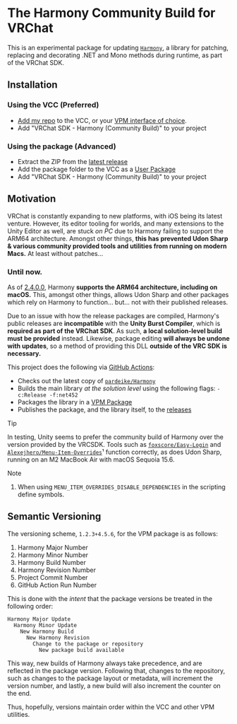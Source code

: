 # The Harmony Community Build for VRChat
This is an experimental package for updating [`Harmony`](https://github.com/pardeike/Harmony), a library for patching, replacing and decorating .NET and Mono methods during runtime, as part of the VRChat SDK.

## Installation
### Using the VCC (Preferred)
  - [Add my repo](https://misutaaasriel.github.io/Dreemurrs-Repository/) to the VCC, or your [VPM interface of choice](https://vrc-get.anatawa12.com/alcom/).
  - Add "VRChat SDK - Harmony (Community Build)" to your project
### Using the package (Advanced)
  - Extract the ZIP from the [latest release](../../releases/latest)
  - Add the package folder to the VCC as a [User Package](https://vcc.docs.vrchat.com/vpm/packages/#user-packages)
  - Add "VRChat SDK - Harmony (Community Build)" to your project

## Motivation
VRChat is constantly expanding to new platforms, with iOS being its latest venture. However, its editor tooling for worlds, and many extensions to the Unity Editor as well, are stuck *on PC* due to Harmony failing to support the ARM64 architecture. Amongst other things, **this has prevented Udon Sharp & various community provided tools and utilities from running on modern Macs.** At least without patches...

### Until now.
As of [2.4.0.0](https://github.com/pardeike/Harmony/releases/tag/v2.4.0.0), Harmony **supports the ARM64 architecture, including on macOS.** This, amongst other things, allows Udon Sharp and other packages which rely on Harmony to function... but... not with their published releases.

Due to an issue with how the release packages are compiled, Harmony's public releases are **incompatible** with the **Unity Burst Compiler**, which is **required as part of the VRChat SDK**. As such, **a local solution-level build must be provided** instead. Likewise, package editing **will always be undone with updates**, so a method of providing this DLL **outside of the VRC SDK is necessary.**

This project does the following via [GitHub Actions](https://github.com/MisutaaAsriel/VRCHarmony/actions):
- Checks out the latest copy of [`pardeike/Harmony`](https://github.com/pardeike/Harmony)
- Builds the main library *at the solution level* using the following flags: `-c:Release -f:net452`
- Packages the library in a [VPM Package](https://vcc.docs.vrchat.com/vpm/packages/#community-packages)
- Publishes the package, and the library itself, to the [releases](../../releases)
> [!TIP]
> In testing, Unity seems to prefer the community build of Harmony over the version provided by the VRCSDK. Tools such as [`foxscore/Easy-Login`](https://github.com/foxscore/easy-login) and [`Alexejhero/Menu-Item-Overrides`](https://github.com/Alexejhero/Menu-Item-Overrides)¹ function correctly, as does Udon Sharp, running on an M2 MacBook Air with macOS Sequoia 15.6.

> [!NOTE]
> 1. When using `MENU_ITEM_OVERRIDES_DISABLE_DEPENDENCIES` in the scripting define symbols.

## Semantic Versioning
The versioning scheme, `1.2.3+4.5.6`, for the VPM package is as follows:
1. Harmony Major Number
2. Harmony Minor Number
3. Harmony Build Number
4. Harmony Revision Number
5. Project Commit Number
6. GitHub Action Run Number

This is done with the *intent* that the package versions be treated in the following order:
```
Harmony Major Update
  Harmony Minor Update
    New Harmony Build
      New Harmony Revision
        Change to the package or repository
          New package build available
```
This way, new builds of Harmony always take precedence, and are reflected in the package version. Following that, changes to the repository, such as changes to the package layout or metadata, will increment the version number, and lastly, a new build will also increment the counter on the end.

Thus, hopefully, versions maintain order within the VCC and other VPM utilities.